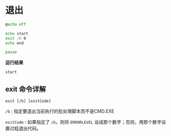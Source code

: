 # 退出

```bat
@echo off

echo start
exit /b 0
echo end

pause
```

**运行结果**

```
start
```

## exit 命令详解

`exit [/b] [exitCode]`

`/b` : 指定要退出当前执行的批处理脚本而不是CMD.EXE

`exitCode` : 如果指定了 `/b`，则将 `ERRORLEVEL` 设成那个数字；否则，用那个数字设置过程退出代码。
